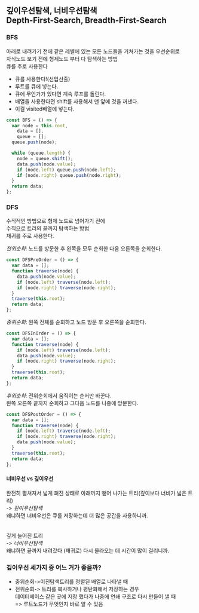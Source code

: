 ## 깊이우선탐색, 너비우선탐색 <br>Depth-First-Search, Breadth-First-Search

### BFS

아래로 내려가기 전에 같은 레벨에 있는 모든 노드들을 거쳐가는 것을 우선순위로 <br>
자식노드 보기 전에 형제노드 부터 다 탐색하는 방법<br>
큐를 주로 사용한다

- 큐를 사용한다!(선입선출)
- 루트를 큐에 넣는다.
- 큐에 무언가가 있다면 계속 루프를 돌린다.
- 배열을 사용한다면 shift를 사용해서 맨 앞에 것을 꺼낸다.
- 이걸 visited배열에 넣는다.

```js
const BFS = () => {
  var node = this.root,
    data = [],
    queue = [];
  queue.push(node);

  while (queue.length) {
    node = queue.shift();
    data.push(node.value);
    if (node.left) queue.push(node.left);
    if (node.right) queue.push(node.right);
  }
  return data;
};
```

### DFS

수직적인 방법으로 형제 노드로 넘어가기 전에<br>수직으로 트리의 끝까지 탐색하는 방법<br>
재귀를 주로 사용한다.

_전위순회_: 노드를 방문한 후 왼쪽을 모두 순회한 다음 오른쪽을 순회한다.

```js
const DFSPreOrder = () => {
  var data = [];
  function traverse(node) {
    data.push(node.value);
    if (node.left) traverse(node.left);
    if (node.right) traverse(node.right);
  }
  traverse(this.root);
  return data;
};
```

_중위순회_: 왼쪽 전체를 순회하고 노드 방문 후 오른쪽을 순회한다.

```js
const DFSInOrder = () => {
  var data = [];
  function traverse(node) {
    if (node.left) traverse(node.left);
    data.push(node.value);
    if (node.right) traverse(node.right);
  }
  traverse(this.root);
  return data;
};
```

_후위순회_: 전위순회에서 움직이는 순서만 바꾼다.<br>
왼쪽 오른쪽 끝까지 순회하고 그다음 노드를 나중에 방문한다.

```js
const DFSPostOrder = () => {
  var data = [];
  function traverse(node) {
    if (node.left) traverse(node.left);
    if (node.right) traverse(node.right);
    data.push(node.value);
  }
  traverse(this.root);
  return data;
};
```

#### 너비우선 vs 깊이우선

완전히 펼쳐져서 넓게 펴진 상태로 아래까지 뻗어 나가는 트리(깊이보다 너비가 넓은 트리) <br>-> _깊이우선탐색_
<br>왜냐하면 너비우선은 큐를 저장하는데 더 많은 공간을 사용하니까.<br>
<br><br>
깊게 늘어진 트리 <br>-> _너비우선탐색_
<br>왜냐하면 끝까지 내려갔다 (재귀로) 다시 올라오는 데 시간이 많이 걸리니까.

### 깊이우선 세가지 중 어느 거가 좋을까?

- 중위순회->이진탐색트리를 정렬된 배열로 나타낼 때
- 전위순회-> 트리를 복사하거나 평탄화해서 저장하는 경우<br> 데이터베이스 같은 곳에 저장 했다가 나중에 연쇄 구조로 다시 만들어 낼 때 <br>=> 루트노드가 무엇인지 바로 알 수 있음
